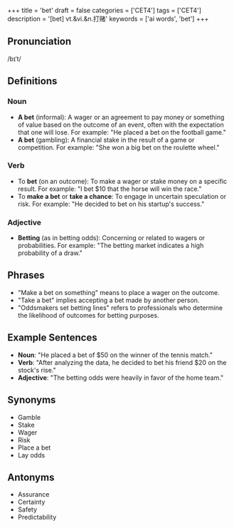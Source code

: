 +++
title = 'bet'
draft = false
categories = ['CET4']
tags = ['CET4']
description = '[bet] vt.&vi.&n.打赌'
keywords = ['ai words', 'bet']
+++

## Pronunciation
/bɪˈt/

## Definitions
### Noun
- **A bet** (informal): A wager or an agreement to pay money or something of value based on the outcome of an event, often with the expectation that one will lose. For example: "He placed a bet on the football game."
- **A bet** (gambling): A financial stake in the result of a game or competition. For example: "She won a big bet on the roulette wheel."

### Verb
- To **bet** (on an outcome): To make a wager or stake money on a specific result. For example: "I bet $10 that the horse will win the race."
- To **make a bet** or **take a chance**: To engage in uncertain speculation or risk. For example: "He decided to bet on his startup's success."

### Adjective
- **Betting** (as in betting odds): Concerning or related to wagers or probabilities. For example: "The betting market indicates a high probability of a draw."

## Phrases
- "Make a bet on something" means to place a wager on the outcome.
- "Take a bet" implies accepting a bet made by another person.
- "Oddsmakers set betting lines" refers to professionals who determine the likelihood of outcomes for betting purposes.

## Example Sentences
- **Noun**: "He placed a bet of $50 on the winner of the tennis match."
- **Verb**: "After analyzing the data, he decided to bet his friend $20 on the stock's rise."
- **Adjective**: "The betting odds were heavily in favor of the home team."

## Synonyms
- Gamble
- Stake
- Wager
- Risk
- Place a bet
- Lay odds

## Antonyms
- Assurance
- Certainty
- Safety
- Predictability

